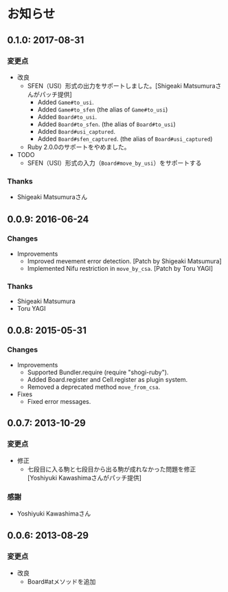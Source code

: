 # お知らせ

## 0.1.0: 2017-08-31

### 変更点

* 改良
  * SFEN（USI）形式の出力をサポートしました。[Shigeaki Matsumuraさんがパッチ提供]
    * Added `Game#to_usi`.
    * Added `Game#to_sfen` (the alias of `Game#to_usi`)
    * Added `Board#to_usi`.
    * Added `Board#to_sfen`. (the alias of `Board#to_usi`)
    * Added `Board#usi_captured`.
    * Added `Board#sfen_captured`. (the alias of `Board#usi_captured`)
  * Ruby 2.0.0のサポートをやめました。
* TODO
  * SFEN（USI）形式の入力（`Board#move_by_usi`）をサポートする

### Thanks

* Shigeaki Matsumuraさん

## 0.0.9: 2016-06-24

### Changes

* Improvements
  * Improved mevement error detection. [Patch by Shigeaki Matsumura]
  * Implemented Nifu restriction in `move_by_csa`. [Patch by Toru YAGI]

### Thanks

* Shigeaki Matsumura
* Toru YAGI

## 0.0.8: 2015-05-31

### Changes

  * Improvements
    *  Supported Bundler.require (require "shogi-ruby").
    *  Added Board.register and Cell.register as plugin system.
    *  Removed a deprecated method `move_from_csa`.
  * Fixes
    *  Fixed error messages.

## 0.0.7: 2013-10-29

### 変更点

  * 修正
    * 七段目に入る駒と七段目から出る駒が成れなかった問題を修正
      [Yoshiyuki Kawashimaさんがパッチ提供]

### 感謝

  * Yoshiyuki Kawashimaさん

## 0.0.6: 2013-08-29

### 変更点

  * 改良
    * Board#atメソッドを追加
